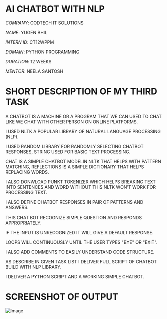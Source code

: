 # AI CHATBOT  WITH NLP

*COMPANY*: CODTECH IT SOLUTIONS

*NAME*: YUGEN BHIL

*INTERN ID*: CT12WPPM

*DOMAIN*: PYTHON PROGRAMMING

*DURATION*: 12 WEEKS

*MENTOR*: NEELA SANTOSH
 
#  SHORT DESCRIPTION OF MY THIRD TASK

A CHATBOT IS A MACHINE OR A PROGRAM THAT WE CAN USED TO CHAT LIKE WE CHAT WITH OTHER PERSON ON ONLINE PLATFORMS. 

I USED NLTK A POPULAR LIBRARY OF NATURAL LANGUAGE PROCESSING (NLP).

I USED RANDOM LIBRARY FOR RANDOMLY SELECTING CHATBOT RESPONSES, STRING USED FOR BASIC TEXT PROCESSING.

CHAT IS A SIMPLE CHATBOT MODELIN NLTK THAT HELPS WITH PATTERN MATCHING, REFLECTIONS IS A SIMPLE DICTIONARY THAT HELPS REPLACING WORDS.

I ALSO DONWLOAD PUNKT TOKENIZER WHICH HELPS BREAKING TEXT INTO SENTENCES AND WORD WITHOUT THIS NLTK WON'T WORK FOR PROCESSING TEXT.

I ALSO DEFINE CHATBOT RESPONSES IN PAIR OF PATTERNS AND ANSWERS.

THIS CHAT BOT RECOGNIZE SIMPLE QUESTION AND RESPONDS APPROPRIATELY.

IF THE INPUT IS UNRECOGNIZED IT WILL GIVE A DEFAULT RESPONSE.

LOOPS WILL CONTINUOUSLY UNTIL THE USER TYPES "BYE" OR "EXIT".

I ALSO ADD COMMENTS TO EASILY UNDERSTAND CODE STRUCTURE.

AS DESCRIBE IN GIVEN TASK LIST I DELIVER FULL SCRIPT OF CHATBOT BUILD WITH NLP LIBRARY.

I DELIVER A PYTHON SCRIPT AND A WORKING SIMPLE CHATBOT.

# SCREENSHOT OF OUTPUT

![Image](https://github.com/user-attachments/assets/0052df69-1fa9-4684-9e79-0f8b657b46ac)
